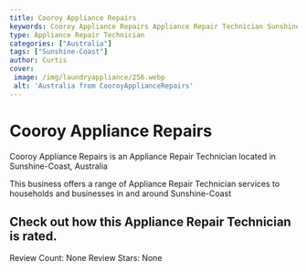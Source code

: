 ```yaml
---
title: Cooroy Appliance Repairs
keywords: Cooroy Appliance Repairs Appliance Repair Technician Sunshine-Coast Australia 
type: Appliance Repair Technician 
categories: ["Australia"]
tags: ["Sunshine-Coast"]
author: Curtis
cover:
 image: /img/laundryappliance/256.webp
 alt: 'Australia from CooroyApplianceRepairs'
---
```


# Cooroy Appliance Repairs
Cooroy Appliance Repairs is an Appliance Repair Technician located in Sunshine-Coast, Australia

This business offers a range of Appliance Repair Technician services to households and businesses in and around Sunshine-Coast

## Check out how this Appliance Repair Technician is rated.
Review Count: None
Review Stars: None
